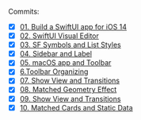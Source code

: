 Commits:
- [x] [01. Build a SwiftUI app for iOS 14](https://github.com/mrgsdev/DesignCode/commit/e679ff9bac60b8175d8eb3ca7b68e2c1a5a4a92d)
- [x] [02. SwiftUI Visual Editor](https://github.com/mrgsdev/DesignCode/commit/bb48f90c03b0093556d4ad9d5ee7b5ae46f9a4a5)
- [x] [03. SF Symbols and List Styles](https://github.com/mrgsdev/DesignCode/commit/ab7005b7b2c2dc0edad8c8bf0b2d20a12877aeea)
- [x] [04. Sidebar and Label](https://github.com/mrgsdev/DesignCode/commit/4cce56b6b0b170cf7368c93f43b1920ffdc57732)
- [x] [05. macOS app and Toolbar](https://github.com/mrgsdev/DesignCode/commit/4a87eaa6abe3a33045e5d5558e1e14e7295ca8fe)
- [x] [6.Toolbar Organizing](https://github.com/mrgsdev/DesignCode/commit/719d8cff12e5e3dec8588b9345d61139032aed79)
- [x] [07. Show View and Transitions](https://github.com/mrgsdev/DesignCode/commit/7f2e9929196e0932cfae61a8ae60b35cbe835cf0)
- [x] [08. Matched Geometry Effect](https://github.com/mrgsdev/DesignCode/commit/69b6a92eea7cb126a63d16e5b87f77de3fc428d2#diff-f397b2875894ef7877c301457d2c0e09d60a69f199336446b430549bb7776a42)
- [x] [09. Show View and Transitions](https://github.com/mrgsdev/DesignCode/commit/1ac072e8defa7c992a28345468fc128541bb0797)
- [x] [10. Matched Cards and Static Data](https://github.com/mrgsdev/DesignCode/commit/d8ea5768ac30f9caa58286fc8e5a3d698c8fb075)
